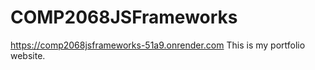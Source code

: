 # COMP2068JSFrameworks
https://comp2068jsframeworks-51a9.onrender.com
This is my portfolio website. 
 
